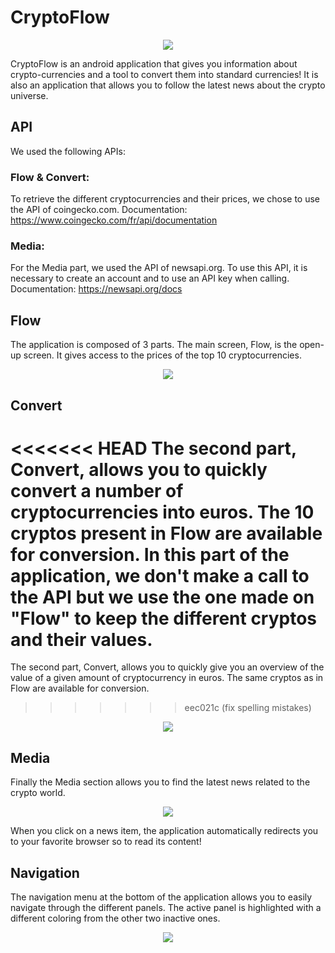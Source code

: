 # CryptoFlow

<p align="center">
  <img  src="https://i.imgur.com/h0AQlIj.jpg">
</p>

CryptoFlow is an android application that gives you information about crypto-currencies and a tool to convert them into standard currencies! It is also an application that allows you to follow the latest news about the crypto universe.

## API 
We used the following APIs:

### Flow & Convert:
To retrieve the different cryptocurrencies and their prices, we chose to use the API of coingecko.com. Documentation: https://www.coingecko.com/fr/api/documentation

### Media:
For the Media part, we used the API of newsapi.org. To use this API, it is necessary to create an account and to use an API key when calling. Documentation: https://newsapi.org/docs

## Flow 
The application is composed of 3 parts. The main screen, Flow, is the open-up screen. It gives access to the prices of the top 10 cryptocurrencies.

<p align="center">
  <img  src="https://i.imgur.com/jfRuLUh.png">
</p>


## Convert
<<<<<<< HEAD
The second part, Convert, allows you to quickly convert a number of cryptocurrencies into euros. The 10 cryptos present in Flow are available for conversion. In this part of the application, we don't make a call to the API but we use the one made on "Flow" to keep the different cryptos and their values.
=======
The second part, Convert, allows you to quickly give you an overview of the value of a given amount of cryptocurrency in euros. The same cryptos as in Flow are available for conversion.
>>>>>>> eec021c (fix spelling mistakes)

<p align="center">
  <img  src="https://i.imgur.com/jukstPz.png">
</p>

## Media
Finally the Media section allows you to find the latest news related to the crypto world.

<p align="center">
  <img  src="https://i.imgur.com/oFNpW0F.png">
</p>

When you click on a news item, the application automatically redirects you to your favorite browser so to read its content!

## Navigation
The navigation menu at the bottom of the application allows you to easily navigate through the different panels. The active panel is highlighted with a different coloring from the other two inactive ones.

<p align="center">
  <img  src="https://i.imgur.com/xNQe8BS.png">
</p>
